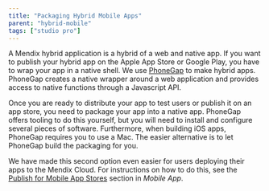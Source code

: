 ```yaml
---
title: "Packaging Hybrid Mobile Apps"
parent: "hybrid-mobile"
tags: ["studio pro"]
---
```


A Mendix hybrid application is a hybrid of a web and native app. If you want to publish your hybrid app on the Apple App Store or Google Play, you have to wrap your app in a native shell. We use [PhoneGap](http://phonegap.com/) to make hybrid apps. PhoneGap creates a native wrapper around a web application and provides access to native functions through a Javascript API. 

Once you are ready to distribute your app to test users or publish it on an app store, you need to package your app into a native app. PhoneGap offers tooling to do this yourself, but you will need to install and configure several pieces of software. Furthermore, when building iOS apps, PhoneGap requires you to use a Mac. The easier alternative is to let PhoneGap build the packaging for you.  

We have made this second option even easier for users deploying their apps to the Mendix Cloud. For instructions on how to do this, see the [Publish for Mobile App Stores](/developerportal/deploy/mobileapp#publish) section in *Mobile App*.
